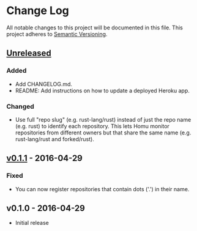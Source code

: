 # Change Log

All notable changes to this project will be documented in this file.
This project adheres to [Semantic Versioning](http://semver.org/).

## [Unreleased]

### Added

- Add CHANGELOG.md.
- README: Add instructions on how to update a deployed Heroku app.

### Changed

- Use full "repo slug" (e.g. rust-lang/rust) instead of just the repo name (e.g. rust) to identify
each repository. This lets Homu monitor repositories from different owners but that share the same
name (e.g. rust-lang/rust and forked/rust).

## [v0.1.1] - 2016-04-29

### Fixed

- You can now register repositories that contain dots ('.') in their name.

## v0.1.0 - 2016-04-29

- Initial release

[Unreleased]: https://github.com/japaric/homu-on-heroku/compare/v0.1.1...HEAD
[v0.1.1]: https://github.com/japaric/homu-on-heroku/compare/v0.1.0...v0.1.1
